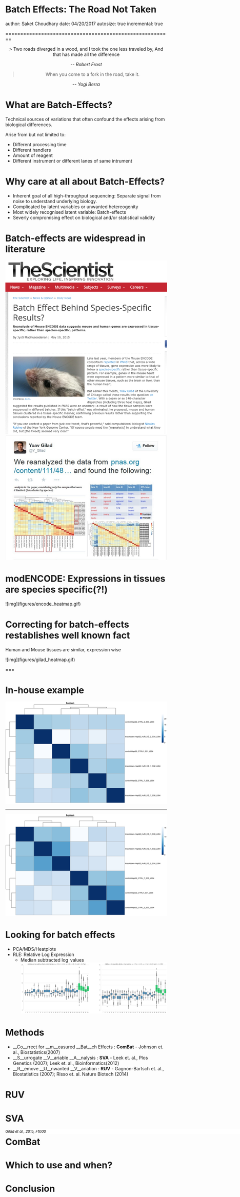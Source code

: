 Batch Effects: The Road Not Taken
=========================================================
author: Saket Choudhary
date: 04/20/2017
autosize: true
incremental: true

<style>

.footer {
    color: black; background: white;
    position: fixed; top: 90%;
    text-align:left; width:100%;
}

</style>

========================================================
<div class="incremental"></div>
<center>
> Two roads diverged in a wood, and I took the one less traveled by,
And that has made all the difference


-- _Robert Frost_


> When you come to a fork in the road, take it.


-- _Yogi Berra_
</center>


What are Batch-Effects?
========================================================

Technical sources of variations that often confound the effects arising from biological differences.


Arise from but not limited to:
- Different processing time
- Different handlers
- Amount of reagent 
- Different instrument or different lanes of same intrument


Why care at all about Batch-Effects?
=========================================================

- Inherent goal of all high-throughput sequencing: Separate signal from noise to understand underlying biology.
- Complicated by latent variables or unwanted hetereogenity
- Most widely recognised latent variable: Batch-effects
- Severly compromising effect on biological and/or statistical validity


Batch-effects are widespread in literature
========================================================

![img](figures/the_scientist.png)
![img](figures/gilad_twitter.png)


modENCODE: Expressions in tissues are species specific(?!)
========================================================
<div class="footer" style="margin-top;font-size:80%;"> 
<i>Lin et al., 2014, PNAS</i></div>
![img](figures/encode_heatmap.gif)



Correcting for batch-effects restablishes well known fact
=========================================================
<div class="incremental"></div>

Human and Mouse tissues are similar, expression wise
<div class="footer" style="margin-top;font-size:80%;"> 
<i>Gilad et al., 2015, F1000</i></div>
![img](figures/gilad_heatmap.gif)
<div class="incremental"></div>


=== 

In-house example
===
<div class="incremental"></div>

![img](figures/hur_before_bc.png)
***

![img](figures/hur_after_bc.png)

Looking for batch effects
========================================================
<div class="incremental"></div>

- PCA/MDS/Heatplots
- RLE: Relative Log Expression 
  - Median subtracted $\log$ values
![img](figures/rle_plots.png)



Methods
================

- __Co__rrect for __m__easured __Bat__ch Effects : **ComBat** - Johnson et. al., Biostatistics(2007)
- __S__urrogate __V__ariable __A__nalysis : **SVA** - Leek et. al., Plos Genetics (2007); Leek et. al., Bioinformatics(2012)
- __R__emove __U__nwanted __V__ariation : **RUV** - Gagnon-Bartsch et. al., Biostatistics (2007); Risso et. al. Nature Biotech (2014)


RUV
=========================================================


SVA
=========================================================


ComBat
=========================================================


Which to use and when?
=========================================================


Conclusion
==========================================================



